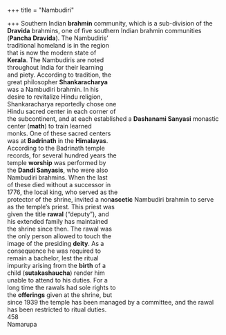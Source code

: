 +++
title = "Nambudiri"

+++
Southern Indian **brahmin** community, which is a sub-division of the  
**Dravida** brahmins, one of five southern Indian brahmin communities  
(**Pancha Dravida**). The Nambudiris’  
traditional homeland is in the region  
that is now the modern state of  
**Kerala**. The Nambudiris are noted  
throughout India for their learning  
and piety. According to tradition, the  
great philosopher **Shankaracharya**  
was a Nambudiri brahmin. In his  
desire to revitalize Hindu religion,  
Shankaracharya reportedly chose one  
Hindu sacred center in each corner of  
the subcontinent, and at each established a **Dashanami Sanyasi** monastic center (**math**) to train learned  
monks. One of these sacred centers  
was at **Badrinath** in the **Himalayas**.  
According to the Badrinath temple  
records, for several hundred years the  
temple **worship** was performed by  
the **Dandi Sanyasis**, who were also  
Nambudiri brahmins. When the last  
of these died without a successor in  
1776, the local king, who served as the  
protector of the shrine, invited a non**ascetic** Nambudiri brahmin to serve  
as the temple’s priest. This priest was  
given the title **rawal** (“deputy”), and  
his extended family has maintained  
the shrine since then. The rawal was  
the only person allowed to touch the  
image of the presiding **deity**. As a  
consequence he was required to  
remain a bachelor, lest the ritual  
impurity arising from the **birth** of a  
child (**sutakashaucha**) render him  
unable to attend to his duties. For a  
long time the rawals had sole rights to  
the **offerings** given at the shrine, but  
since 1939 the temple has been managed by a committee, and the rawal  
has been restricted to ritual duties.  
458  
Namarupa